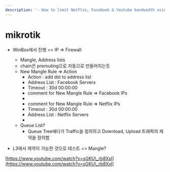 ```yaml
---
description: '- How to limit Netflix, Facebook & Youtube bandwidth using Mangle Rules'
---
```


# mikrotik



* WinBox에서 진행 => IP => Firewall&#x20;
  * Mangle, Address lists
  * chain은 prerouting으로 자동으로 만들어지는듯&#x20;
  * New Mangle Rule => Action&#x20;
    * Action : add dst to address list&#x20;
    * Address List : Facebook Servers&#x20;
    * Timeout : 30d 00:00:00
    * comment for New Mangle Rule => Facebook IPs
    *
    * comment for New Mangle Rule => Netflix IPs
    * Timeout : 30d 00:00:00
    * Address List : Netflix Servers&#x20;
    *
  * Queue List?&#x20;
    * Queue Tree애다가 Traffic을 정의하고 Download, Upload 트래픽의 제약을 정의함&#x20;



* L3에서 제약이 가능한 것으로 테스트 => Mangle?



[https://www.youtube.com/watch?v=sGKU\_rb8XxI](https://www.youtube.com/watch?v=sGKU\_rb8XxI)
